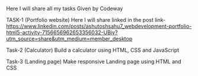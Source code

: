 Here I will share all my tasks Given by Codeway

TASK-1 (Portfolio website)
Here I will share linked in the post link- https://www.linkedin.com/posts/ashutoshsahu7_webdevelopment-portfolio-html5-activity-7156656962653356032-UBjy?utm_source=share&utm_medium=member_desktop


Task-2 (Calculator)
Build a calculator using HTML, CSS and JavaScript

Task-3 (Landing page)
Make  responsive Landing page using HTML and CSS

